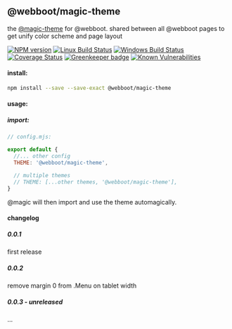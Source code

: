 ## @webboot/magic-theme

the [@magic-theme](https://magic-themes.github.io/) for @webboot.
shared between all @webboot pages to get unify color scheme and page layout

[![NPM version][npm-image]][npm-url]
[![Linux Build Status][travis-image]][travis-url]
[![Windows Build Status][appveyor-image]][appveyor-url]
[![Coverage Status][coveralls-image]][coveralls-url]
[![Greenkeeper badge][greenkeeper-image]][greenkeeper-url]
[![Known Vulnerabilities][snyk-image]][snyk-url]

[npm-image]: https://img.shields.io/npm/v/@webboot/magic-theme.svg
[npm-url]: https://www.npmjs.com/package/@webboot/magic-theme
[travis-image]: https://img.shields.io/travis/com/webboot/magic-theme/master
[travis-url]: https://travis-ci.com/webboot/magic-theme
[appveyor-image]: https://img.shields.io/appveyor/ci/magicthemes/docs/master.svg
[appveyor-url]: https://ci.appveyor.com/project/magicthemes/docs/branch/master
[coveralls-image]: https://coveralls.io/repos/github/webboot/magic-theme/badge.svg
[coveralls-url]: https://coveralls.io/github/webboot/magic-theme
[greenkeeper-image]: https://badges.greenkeeper.io/webboot/magic-theme.svg
[greenkeeper-url]: https://badges.greenkeeper.io/webboot/magic-theme.svg
[snyk-image]: https://snyk.io/test/github/webboot/magic-theme/badge.svg
[snyk-url]: https://snyk.io/test/github/webboot/magic-theme

#### install:
```bash
npm install --save --save-exact @webboot/magic-theme
```

#### usage:

##### import:
```javascript
// config.mjs:

export default {
  //... other config
  THEME: '@webboot/magic-theme',

  // multiple themes
  // THEME: [...other themes, '@webboot/magic-theme'],
}
```

@magic will then import and use the theme automagically.

#### changelog

##### 0.0.1
first release

##### 0.0.2
remove margin 0 from .Menu on tablet width

##### 0.0.3 - unreleased
...
